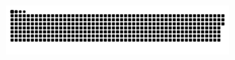   ![snake gif](https://github.com/intVivek/intVivek/blob/output/github-contribution-grid-snake.svg)
